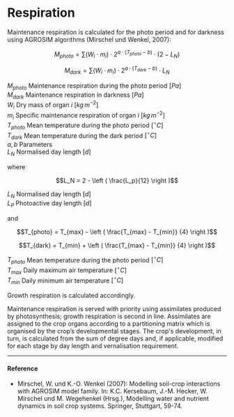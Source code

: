 # Respiration

Maintenance respiration is calculated for the photo period and for darkness using AGROSIM algorithms (Mirschel und Wenkel, 2007):

$$M_{photo} = \sum (W_i \cdot m_i) \cdot 2^{a\cdot(T_{photo} - b)} \cdot (2-L_N)$$

$$M_{dark} = \sum (W_i \cdot m_i) \cdot 2^{a\cdot(T_{dark} - b)} \cdot L_N$$

$M_{photo}$ Maintenance respiration during the photo period	$[Pa]$<br>
$M_{dark}$ Maintenance respiration in darkness $[Pa]$<br>
$W_i$ Dry mass of organ $i$	$[kg \, m^{-2}]$<br>
$m_i$ Specific maintenance respiration of organ $i$	$[kg \, m^{-2}]$<br>
$T_{photo}$	Mean temperature during the photo period $[^{\circ} C]$<br>
$T_{dark}$ Mean temperature during the dark period $[^{\circ} C]$<br>
$a, b$ Parameters<br>
$L_N$ Normalised day length	$[d]$<br>

where

$$L_N = 2 - \left ( \frac{L_p}{12} \right )$$

$L_N$ Normalised day length	$[d]$<br>
$L_P$ Photoactive day length $[d]$<br>

and

$$T_{photo} = T_{max} - \left ( \frac{T_{max} - T_{min}} {4}  \right )$$

$$T_{dark} = T_{min} + \left ( \frac{T_{max} - T_{min}} {4}  \right )$$

$T_{photo}$	Mean temperature during the photo period $[^{\circ} C]$<br>
$T_{max}$ Daily maximum air temperature	$[^{\circ} C]$<br>
$T_{min}$ Daily minimum air temperature	$[^{\circ} C]$<br>

Growth respiration is calculated accordingly.

Maintenance respiration is served with priority using assimilates produced by photosynthesis; growth respiration is second in line. Assimilates are assigned to the crop organs according to a partitioning matrix which is organised by the crop’s developmental stages. The crop's development, in turn, is calculated from the sum of degree days and, if applicable, modified for each stage by day length and vernalisation requirement.

---

#### Reference
* Mirschel, W. und K.-O. Wenkel (2007): Modelling soil-crop interactions with AGROSIM model family. In: K.C. Kersebaum, J.-M. Hecker, W. Mirschel und M. Wegehenkel (Hrsg.), Modelling water and nutrient dynamics in soil crop systems. Springer, Stuttgart, 59-74.